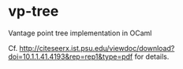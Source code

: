 # vp-tree
Vantage point tree implementation in OCaml

Cf. http://citeseerx.ist.psu.edu/viewdoc/download?doi=10.1.1.41.4193&rep=rep1&type=pdf
for details.
